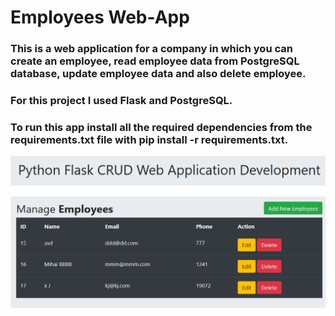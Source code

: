 # Employees Web-App

### This is a web application for a company in which you can create an employee, read employee data from PostgreSQL database, update employee data and also delete employee.

### For this project I used Flask and PostgreSQL.

### To run this app install all the required dependencies from the requirements.txt file with **pip install -r requirements.txt**.

![](images/example.png)
